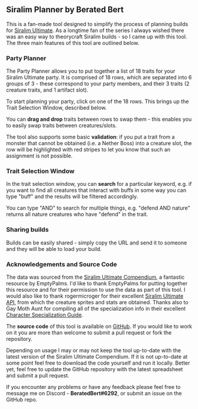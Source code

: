## Siralim Planner by Berated Bert

This is a fan-made tool designed to simplify the process of planning builds for [Siralim Ultimate](https://store.steampowered.com/app/1289810/Siralim_Ultimate/). As a longtime fan of the series I always wished there was an easy way to theorycraft Siralim builds - so I came up with this tool. The three main features of this tool are outlined below.

### Party Planner

The Party Planner allows you to put together a list of 18 traits for your Siralim Ultimate party. It is comprised of 18 rows, which are separated into 6 groups of 3 - these correspond to your party members, and their 3 traits (2 creature traits, and 1 artifact slot).

To start planning your party, click on one of the 18 rows. This brings up the Trait Selection Window, described below.

You can **drag and drop** traits between rows to swap them - this enables you to easily swap traits between creatures/slots.

The tool also supports some basic **validation**: if you put a trait from a monster that cannot be obtained (i.e. a Nether Boss) into a creature slot, the row will be highlighted with red stripes to let you know that such an assignment is not possible.

### Trait Selection Window

In the trait selection window, you can **search** for a particular keyword, e.g. if you want to find all creatures that interact with buffs in some way you can type "buff" and the results will be filtered accordingly.

You can type "AND" to search for multiple things, e.g. "defend AND nature" returns all nature creatures who have "defend" in the trait.

### Sharing builds

Builds can be easily shared - simply copy the URL and send it to someone and they will be able to load your build.

### Acknowledgements and Source Code

The data was sourced from the [Siralim Ultimate Compendium](https://docs.google.com/spreadsheets/d/1qvWwf1fNB5jN8bJ8dFGAVzC7scgDCoBO-hglwjTT4iY/edit#gid=0), a fantastic resource by EmptyPalms. I'd like to thank EmptyPalms for putting together this resource and for their permission to use the data as part of this tool. I would also like to thank rogermicroger for their excellent [Siralim Ultimate API](https://github.com/rovermicrover/siralim-ultimate-api), from which the creature sprites and stats are obtained. Thanks also to Gay Moth Aunt for compiling all of the specialization info in their excellent [Character Specialization Guide](https://steamcommunity.com/sharedfiles/filedetails/?id=2190265173).

The **source code** of this tool is available on [GitHub](https://github.com/berated-bert/siralim-planner). If you would like to work on it you are more than welcome to submit a pull request or fork the repository.

Depending on usage I may or may not keep the tool up-to-date with the latest version of the Siralim Ultimate Compendium. If it is not up-to-date at some point feel free to download the code yourself and run it locally. Better yet, feel free to update the GitHub repository with the latest spreadsheet and submit a pull request.

If you encounter any problems or have any feedback please feel free to message me on Discord - **BeratedBert#6292**, or submit an issue on the GitHub repo.
